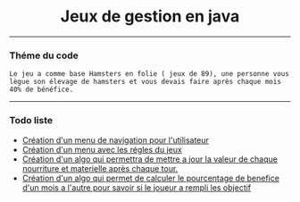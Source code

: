 <h1 style="text-align: center">Jeux de gestion en java</h1>

<HR>

<h3>Théme du code</h3>

    Le jeu a comme base Hamsters en folie ( jeux de 89), une personne vous lègue son élevage de hamsters et vous devais faire après chaque mois 40% de bénéfice.
    
<HR>
    
<h3>Todo liste</h3>

<ul>
    <li><a href="#">Création d'un menu de navigation pour l'utilisateur</a></li>
    <li><a href="#">Création d'un menu avec les régles du jeux</a></li>
    <li><a href="#">Création d'un algo qui permettra de mettre a jour la valeur de chaque nourriture et materielle après chaque tour.</a></li>
    <li><a href="#">Création d'un algo qui permet de calculer le pourcentage de benefice d'un mois a l'autre pour savoir si le joueur a rempli les objectif</a></li>
</ul>
